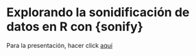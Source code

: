 # Explorando la sonidificación de datos en R con {sonify}

<!-- badges: start -->
<!-- badges: end -->

Para la presentación, hacer click [aquí](https://alejandraandrea.github.io/slides-xaringan-sonify) 


